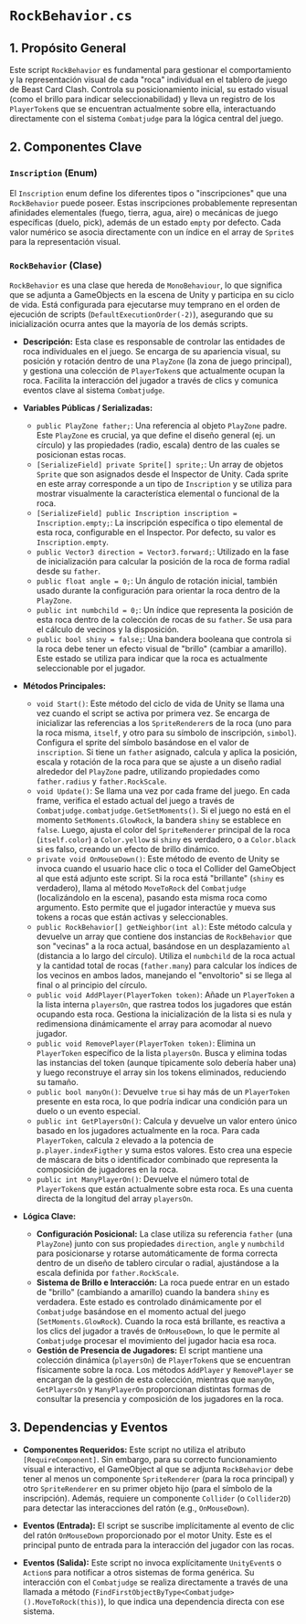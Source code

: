 # `RockBehavior.cs`

## 1. Propósito General
Este script `RockBehavior` es fundamental para gestionar el comportamiento y la representación visual de cada "roca" individual en el tablero de juego de Beast Card Clash. Controla su posicionamiento inicial, su estado visual (como el brillo para indicar seleccionabilidad) y lleva un registro de los `PlayerToken`s que se encuentran actualmente sobre ella, interactuando directamente con el sistema `Combatjudge` para la lógica central del juego.

## 2. Componentes Clave

### `Inscription` (Enum)
El `Inscription` enum define los diferentes tipos o "inscripciones" que una `RockBehavior` puede poseer. Estas inscripciones probablemente representan afinidades elementales (fuego, tierra, agua, aire) o mecánicas de juego específicas (duelo, pick), además de un estado `empty` por defecto. Cada valor numérico se asocia directamente con un índice en el array de `Sprite`s para la representación visual.

### `RockBehavior` (Clase)
`RockBehavior` es una clase que hereda de `MonoBehaviour`, lo que significa que se adjunta a GameObjects en la escena de Unity y participa en su ciclo de vida. Está configurada para ejecutarse muy temprano en el orden de ejecución de scripts (`DefaultExecutionOrder(-2)`), asegurando que su inicialización ocurra antes que la mayoría de los demás scripts.

*   **Descripción:** Esta clase es responsable de controlar las entidades de roca individuales en el juego. Se encarga de su apariencia visual, su posición y rotación dentro de una `PlayZone` (la zona de juego principal), y gestiona una colección de `PlayerToken`s que actualmente ocupan la roca. Facilita la interacción del jugador a través de clics y comunica eventos clave al sistema `Combatjudge`.

*   **Variables Públicas / Serializadas:**
    *   `public PlayZone father;`: Una referencia al objeto `PlayZone` padre. Este `PlayZone` es crucial, ya que define el diseño general (ej. un círculo) y las propiedades (radio, escala) dentro de las cuales se posicionan estas rocas.
    *   `[SerializeField] private Sprite[] sprite;`: Un array de objetos `Sprite` que son asignados desde el Inspector de Unity. Cada sprite en este array corresponde a un tipo de `Inscription` y se utiliza para mostrar visualmente la característica elemental o funcional de la roca.
    *   `[SerializeField] public Inscription inscription = Inscription.empty;`: La inscripción específica o tipo elemental de esta roca, configurable en el Inspector. Por defecto, su valor es `Inscription.empty`.
    *   `public Vector3 direction = Vector3.forward;`: Utilizado en la fase de inicialización para calcular la posición de la roca de forma radial desde su `father`.
    *   `public float angle = 0;`: Un ángulo de rotación inicial, también usado durante la configuración para orientar la roca dentro de la `PlayZone`.
    *   `public int numbchild = 0;`: Un índice que representa la posición de esta roca dentro de la colección de rocas de su `father`. Se usa para el cálculo de vecinos y la disposición.
    *   `public bool shiny = false;`: Una bandera booleana que controla si la roca debe tener un efecto visual de "brillo" (cambiar a amarillo). Este estado se utiliza para indicar que la roca es actualmente seleccionable por el jugador.

*   **Métodos Principales:**
    *   `void Start()`: Este método del ciclo de vida de Unity se llama una vez cuando el script se activa por primera vez. Se encarga de inicializar las referencias a los `SpriteRenderer`s de la roca (uno para la roca misma, `itself`, y otro para su símbolo de inscripción, `simbol`). Configura el sprite del símbolo basándose en el valor de `inscription`. Si tiene un `father` asignado, calcula y aplica la posición, escala y rotación de la roca para que se ajuste a un diseño radial alrededor del `PlayZone` padre, utilizando propiedades como `father.radius` y `father.RockScale`.
    *   `void Update()`: Se llama una vez por cada frame del juego. En cada frame, verifica el estado actual del juego a través de `Combatjudge.combatjudge.GetSetMoments()`. Si el juego no está en el momento `SetMoments.GlowRock`, la bandera `shiny` se establece en `false`. Luego, ajusta el color del `SpriteRenderer` principal de la roca (`itself.color`) a `Color.yellow` si `shiny` es verdadero, o a `Color.black` si es falso, creando un efecto de brillo dinámico.
    *   `private void OnMouseDown()`: Este método de evento de Unity se invoca cuando el usuario hace clic o toca el Collider del GameObject al que está adjunto este script. Si la roca está "brillante" (`shiny` es verdadero), llama al método `MoveToRock` del `Combatjudge` (localizándolo en la escena), pasando esta misma roca como argumento. Esto permite que el jugador interactúe y mueva sus tokens a rocas que están activas y seleccionables.
    *   `public RockBehavior[] getNeighbor(int al)`: Este método calcula y devuelve un array que contiene dos instancias de `RockBehavior` que son "vecinas" a la roca actual, basándose en un desplazamiento `al` (distancia a lo largo del círculo). Utiliza el `numbchild` de la roca actual y la cantidad total de rocas (`father.many`) para calcular los índices de los vecinos en ambos lados, manejando el "envoltorio" si se llega al final o al principio del círculo.
    *   `public void AddPlayer(PlayerToken token)`: Añade un `PlayerToken` a la lista interna `playersOn`, que rastrea todos los jugadores que están ocupando esta roca. Gestiona la inicialización de la lista si es nula y redimensiona dinámicamente el array para acomodar al nuevo jugador.
    *   `public void RemovePlayer(PlayerToken token)`: Elimina un `PlayerToken` específico de la lista `playersOn`. Busca y elimina todas las instancias del token (aunque típicamente solo debería haber una) y luego reconstruye el array sin los tokens eliminados, reduciendo su tamaño.
    *   `public bool manyOn()`: Devuelve `true` si hay más de un `PlayerToken` presente en esta roca, lo que podría indicar una condición para un duelo o un evento especial.
    *   `public int GetPlayersOn()`: Calcula y devuelve un valor entero único basado en los jugadores actualmente en la roca. Para cada `PlayerToken`, calcula `2` elevado a la potencia de `p.player.indexFigther` y suma estos valores. Esto crea una especie de máscara de bits o identificador combinado que representa la composición de jugadores en la roca.
    *   `public int ManyPlayerOn()`: Devuelve el número total de `PlayerToken`s que están actualmente sobre esta roca. Es una cuenta directa de la longitud del array `playersOn`.

*   **Lógica Clave:**
    *   **Configuración Posicional:** La clase utiliza su referencia `father` (una `PlayZone`) junto con sus propiedades `direction`, `angle` y `numbchild` para posicionarse y rotarse automáticamente de forma correcta dentro de un diseño de tablero circular o radial, ajustándose a la escala definida por `father.RockScale`.
    *   **Sistema de Brillo e Interacción:** La roca puede entrar en un estado de "brillo" (cambiando a amarillo) cuando la bandera `shiny` es verdadera. Este estado es controlado dinámicamente por el `Combatjudge` basándose en el momento actual del juego (`SetMoments.GlowRock`). Cuando la roca está brillante, es reactiva a los clics del jugador a través de `OnMouseDown`, lo que le permite al `Combatjudge` procesar el movimiento del jugador hacia esa roca.
    *   **Gestión de Presencia de Jugadores:** El script mantiene una colección dinámica (`playersOn`) de `PlayerToken`s que se encuentran físicamente sobre la roca. Los métodos `AddPlayer` y `RemovePlayer` se encargan de la gestión de esta colección, mientras que `manyOn`, `GetPlayersOn` y `ManyPlayerOn` proporcionan distintas formas de consultar la presencia y composición de los jugadores en la roca.

## 3. Dependencias y Eventos

*   **Componentes Requeridos:**
    Este script no utiliza el atributo `[RequireComponent]`. Sin embargo, para su correcto funcionamiento visual e interactivo, el GameObject al que se adjunta `RockBehavior` debe tener al menos un componente `SpriteRenderer` (para la roca principal) y otro `SpriteRenderer` en su primer objeto hijo (para el símbolo de la inscripción). Además, requiere un componente `Collider` (o `Collider2D`) para detectar las interacciones del ratón (e.g., `OnMouseDown`).

*   **Eventos (Entrada):**
    El script se suscribe implícitamente al evento de clic del ratón `OnMouseDown` proporcionado por el motor Unity. Este es el principal punto de entrada para la interacción del jugador con las rocas.

*   **Eventos (Salida):**
    Este script no invoca explícitamente `UnityEvent`s o `Action`s para notificar a otros sistemas de forma genérica. Su interacción con el `Combatjudge` se realiza directamente a través de una llamada a método (`FindFirstObjectByType<Combatjudge>().MoveToRock(this)`), lo que indica una dependencia directa con ese sistema.